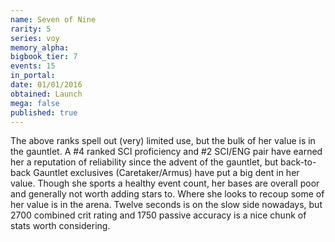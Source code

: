 ```yaml
---
name: Seven of Nine
rarity: 5
series: voy
memory_alpha:
bigbook_tier: 7
events: 15
in_portal:
date: 01/01/2016
obtained: Launch
mega: false
published: true
---
```


The above ranks spell out (very) limited use, but the bulk of her value is in the gauntlet. A #4 ranked SCI proficiency and #2 SCI/ENG pair have earned her a reputation of reliability since the advent of the gauntlet, but back-to-back Gauntlet exclusives (Caretaker/Armus) have put a big dent in her value. Though she sports a healthy event count, her bases are overall poor and generally not worth adding stars to. Where she looks to recoup some of her value is in the arena. Twelve seconds is on the slow side nowadays, but 2700 combined crit rating and 1750 passive accuracy is a nice chunk of stats worth considering.
